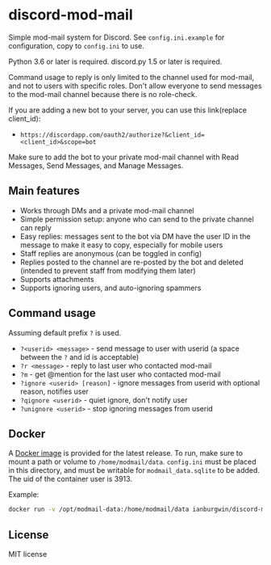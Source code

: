 # discord-mod-mail

Simple mod-mail system for Discord. See `config.ini.example` for configuration, copy to `config.ini` to use.

Python 3.6 or later is required. discord.py 1.5 or later is required.

Command usage to reply is only limited to the channel used for mod-mail, and not to users with specific roles. Don't allow everyone to send messages to the mod-mail channel because there is no role-check.

If you are adding a new bot to your server, you can use this link(replace client\_id):
* `https://discordapp.com/oauth2/authorize?&client_id=<client_id>&scope=bot`

Make sure to add the bot to your private mod-mail channel with Read Messages, Send Messages, and Manage Messages.

## Main features
* Works through DMs and a private mod-mail channel
* Simple permission setup: anyone who can send to the private channel can reply
* Easy replies: messages sent to the bot via DM have the user ID in the message to make it easy to copy, especially for mobile users
* Staff replies are anonymous (can be toggled in config)
* Replies posted to the channel are re-posted by the bot and deleted (intended to prevent staff from modifying them later)
* Supports attachments
* Supports ignoring users, and auto-ignoring spammers

## Command usage
Assuming default prefix `?` is used.
* `?<userid> <message>` - send message to user with userid (a space between the `?` and id is acceptable)
* `?r <message>` - reply to last user who contacted mod-mail
* `?m` - get @mention for the last user who contacted mod-mail
* `?ignore <userid> [reason]` - ignore messages from userid with optional reason, notifies user
* `?qignore <userid>` - quiet ignore, don't notify user
* `?unignore <userid>` - stop ignoring messages from userid

## Docker
A [Docker image](https://hub.docker.com/repository/docker/ianburgwin/discord-mod-mail) is provided for the latest release. To run, make sure to mount a path or volume to `/home/modmail/data`. `config.ini` must be placed in this directory, and must be writable for `modmail_data.sqlite` to be added. The uid of the container user is 3913.

Example:
```bash
docker run -v /opt/modmail-data:/home/modmail/data ianburgwin/discord-mod-mail:latest
```

## License
MIT license
